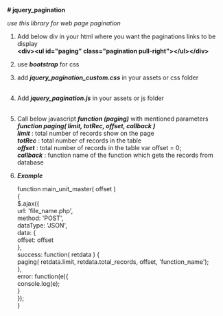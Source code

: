 <b># jquery_pagination</b>

<i>use this library for web page pagination</i>

1. Add below div in your html where you want the paginations links to be display <br>
  <b>&lt;div&gt;&lt;ul id="paging" class="pagination pull-right"&gt;&lt;/ul&gt;&lt;/div&gt;</b><br>

2. use <b><i>bootstrap</i></b> for css
3. add <b><i>jquery_pagination_custom.css</i></b> in your assets or css folder<br><br>
4. Add <b><i>jquery_pagination.js</i></b> in your assets or js folder<br><br>
5. Call below javascript <b><i>function (paging)</i></b> with mentioned parameters<br>
  <b><i>function paging( limit, totRec, offset, callback )</i></b><br>
  <b><i>limit</i></b>    :  total number of records show on the page <br>
  <b><i>totRec</i></b>   :  total number of records in the table <br>
  <b><i>offset</i></b>   :  total number of records in the table  var offset = 0; <br>
  <b><i>callback</i></b> :  function name of the function which gets the records from database <br>

5. <b><i>Example</i></b>
    
    function main_unit_master( offset )<br>
    {<br>
    	$.ajax({<br>
    		url: 'file_name.php',<br>
    		method: 'POST',<br>
    		dataType: 'JSON',<br>
    		data: {<br>
    			offset: offset<br>
    		},<br>
    		success: function( retdata ) {<br>
    			paging( retdata.limit, retdata.total_records, offset, 'function_name');<br>
    		},<br>
    		error: function(e){<br>
    			console.log(e);<br>
    		}<br>
    	});<br>
    }
    
